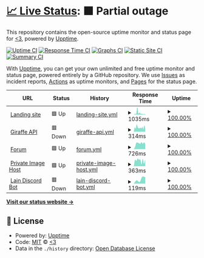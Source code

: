 # [📈 Live Status](https://aerolution.github.io/upptime): <!--live status--> **🟧 Partial outage**

This repository contains the open-source uptime monitor and status page for [<3](hallowdynes.xyz), powered by [Upptime](https://github.com/upptime/upptime).

[![Uptime CI](https://github.com/aerolution/upptime/workflows/Uptime%20CI/badge.svg)](https://github.com/aerolution/upptime/actions?query=workflow%3A%22Uptime+CI%22)
[![Response Time CI](https://github.com/aerolution/upptime/workflows/Response%20Time%20CI/badge.svg)](https://github.com/aerolution/upptime/actions?query=workflow%3A%22Response+Time+CI%22)
[![Graphs CI](https://github.com/aerolution/upptime/workflows/Graphs%20CI/badge.svg)](https://github.com/aerolution/upptime/actions?query=workflow%3A%22Graphs+CI%22)
[![Static Site CI](https://github.com/aerolution/upptime/workflows/Static%20Site%20CI/badge.svg)](https://github.com/aerolution/upptime/actions?query=workflow%3A%22Static+Site+CI%22)
[![Summary CI](https://github.com/aerolution/upptime/workflows/Summary%20CI/badge.svg)](https://github.com/aerolution/upptime/actions?query=workflow%3A%22Summary+CI%22)

With [Upptime](https://upptime.js.org), you can get your own unlimited and free uptime monitor and status page, powered entirely by a GitHub repository. We use [Issues](https://github.com/aerolution/upptime/issues) as incident reports, [Actions](https://github.com/aerolution/upptime/actions) as uptime monitors, and [Pages](https://aerolution.github.io/upptime) for the status page.

<!--start: status pages-->
<!-- This summary is generated by Upptime (https://github.com/upptime/upptime) -->
<!-- Do not edit this manually, your changes will be overwritten -->
<!-- prettier-ignore -->
| URL | Status | History | Response Time | Uptime |
| --- | ------ | ------- | ------------- | ------ |
| <img alt="" src="https://icons.duckduckgo.com/ip3/katlyn.cloud.ico" height="13"> [Landing site](https://katlyn.cloud) | 🟩 Up | [landing-site.yml](https://github.com/aerolution/upptime/commits/HEAD/history/landing-site.yml) | <details><summary><img alt="Response time graph" src="./graphs/landing-site/response-time-week.png" height="20"> 1035ms</summary><br><a href="https://status.katlyn.cloud/history/landing-site"><img alt="Response time 674" src="https://img.shields.io/endpoint?url=https%3A%2F%2Fraw.githubusercontent.com%2Faerolution%2Fupptime%2FHEAD%2Fapi%2Flanding-site%2Fresponse-time.json"></a><br><a href="https://status.katlyn.cloud/history/landing-site"><img alt="24-hour response time 256" src="https://img.shields.io/endpoint?url=https%3A%2F%2Fraw.githubusercontent.com%2Faerolution%2Fupptime%2FHEAD%2Fapi%2Flanding-site%2Fresponse-time-day.json"></a><br><a href="https://status.katlyn.cloud/history/landing-site"><img alt="7-day response time 1035" src="https://img.shields.io/endpoint?url=https%3A%2F%2Fraw.githubusercontent.com%2Faerolution%2Fupptime%2FHEAD%2Fapi%2Flanding-site%2Fresponse-time-week.json"></a><br><a href="https://status.katlyn.cloud/history/landing-site"><img alt="30-day response time 674" src="https://img.shields.io/endpoint?url=https%3A%2F%2Fraw.githubusercontent.com%2Faerolution%2Fupptime%2FHEAD%2Fapi%2Flanding-site%2Fresponse-time-month.json"></a><br><a href="https://status.katlyn.cloud/history/landing-site"><img alt="1-year response time 674" src="https://img.shields.io/endpoint?url=https%3A%2F%2Fraw.githubusercontent.com%2Faerolution%2Fupptime%2FHEAD%2Fapi%2Flanding-site%2Fresponse-time-year.json"></a></details> | <details><summary><a href="https://status.katlyn.cloud/history/landing-site">100.00%</a></summary><a href="https://status.katlyn.cloud/history/landing-site"><img alt="All-time uptime 100.00%" src="https://img.shields.io/endpoint?url=https%3A%2F%2Fraw.githubusercontent.com%2Faerolution%2Fupptime%2FHEAD%2Fapi%2Flanding-site%2Fuptime.json"></a><br><a href="https://status.katlyn.cloud/history/landing-site"><img alt="24-hour uptime 100.00%" src="https://img.shields.io/endpoint?url=https%3A%2F%2Fraw.githubusercontent.com%2Faerolution%2Fupptime%2FHEAD%2Fapi%2Flanding-site%2Fuptime-day.json"></a><br><a href="https://status.katlyn.cloud/history/landing-site"><img alt="7-day uptime 100.00%" src="https://img.shields.io/endpoint?url=https%3A%2F%2Fraw.githubusercontent.com%2Faerolution%2Fupptime%2FHEAD%2Fapi%2Flanding-site%2Fuptime-week.json"></a><br><a href="https://status.katlyn.cloud/history/landing-site"><img alt="30-day uptime 100.00%" src="https://img.shields.io/endpoint?url=https%3A%2F%2Fraw.githubusercontent.com%2Faerolution%2Fupptime%2FHEAD%2Fapi%2Flanding-site%2Fuptime-month.json"></a><br><a href="https://status.katlyn.cloud/history/landing-site"><img alt="1-year uptime 100.00%" src="https://img.shields.io/endpoint?url=https%3A%2F%2Fraw.githubusercontent.com%2Faerolution%2Fupptime%2FHEAD%2Fapi%2Flanding-site%2Fuptime-year.json"></a></details>
| <img alt="" src="https://icons.duckduckgo.com/ip3/api.katlyn.cloud.ico" height="13"> [Giraffe API](https://api.katlyn.cloud) | 🟥 Down | [giraffe-api.yml](https://github.com/aerolution/upptime/commits/HEAD/history/giraffe-api.yml) | <details><summary><img alt="Response time graph" src="./graphs/giraffe-api/response-time-week.png" height="20"> 314ms</summary><br><a href="https://status.katlyn.cloud/history/giraffe-api"><img alt="Response time 314" src="https://img.shields.io/endpoint?url=https%3A%2F%2Fraw.githubusercontent.com%2Faerolution%2Fupptime%2FHEAD%2Fapi%2Fgiraffe-api%2Fresponse-time.json"></a><br><a href="https://status.katlyn.cloud/history/giraffe-api"><img alt="24-hour response time 197" src="https://img.shields.io/endpoint?url=https%3A%2F%2Fraw.githubusercontent.com%2Faerolution%2Fupptime%2FHEAD%2Fapi%2Fgiraffe-api%2Fresponse-time-day.json"></a><br><a href="https://status.katlyn.cloud/history/giraffe-api"><img alt="7-day response time 314" src="https://img.shields.io/endpoint?url=https%3A%2F%2Fraw.githubusercontent.com%2Faerolution%2Fupptime%2FHEAD%2Fapi%2Fgiraffe-api%2Fresponse-time-week.json"></a><br><a href="https://status.katlyn.cloud/history/giraffe-api"><img alt="30-day response time 314" src="https://img.shields.io/endpoint?url=https%3A%2F%2Fraw.githubusercontent.com%2Faerolution%2Fupptime%2FHEAD%2Fapi%2Fgiraffe-api%2Fresponse-time-month.json"></a><br><a href="https://status.katlyn.cloud/history/giraffe-api"><img alt="1-year response time 314" src="https://img.shields.io/endpoint?url=https%3A%2F%2Fraw.githubusercontent.com%2Faerolution%2Fupptime%2FHEAD%2Fapi%2Fgiraffe-api%2Fresponse-time-year.json"></a></details> | <details><summary><a href="https://status.katlyn.cloud/history/giraffe-api">100.00%</a></summary><a href="https://status.katlyn.cloud/history/giraffe-api"><img alt="All-time uptime 100.00%" src="https://img.shields.io/endpoint?url=https%3A%2F%2Fraw.githubusercontent.com%2Faerolution%2Fupptime%2FHEAD%2Fapi%2Fgiraffe-api%2Fuptime.json"></a><br><a href="https://status.katlyn.cloud/history/giraffe-api"><img alt="24-hour uptime 100.00%" src="https://img.shields.io/endpoint?url=https%3A%2F%2Fraw.githubusercontent.com%2Faerolution%2Fupptime%2FHEAD%2Fapi%2Fgiraffe-api%2Fuptime-day.json"></a><br><a href="https://status.katlyn.cloud/history/giraffe-api"><img alt="7-day uptime 100.00%" src="https://img.shields.io/endpoint?url=https%3A%2F%2Fraw.githubusercontent.com%2Faerolution%2Fupptime%2FHEAD%2Fapi%2Fgiraffe-api%2Fuptime-week.json"></a><br><a href="https://status.katlyn.cloud/history/giraffe-api"><img alt="30-day uptime 100.00%" src="https://img.shields.io/endpoint?url=https%3A%2F%2Fraw.githubusercontent.com%2Faerolution%2Fupptime%2FHEAD%2Fapi%2Fgiraffe-api%2Fuptime-month.json"></a><br><a href="https://status.katlyn.cloud/history/giraffe-api"><img alt="1-year uptime 100.00%" src="https://img.shields.io/endpoint?url=https%3A%2F%2Fraw.githubusercontent.com%2Faerolution%2Fupptime%2FHEAD%2Fapi%2Fgiraffe-api%2Fuptime-year.json"></a></details>
| <img alt="" src="https://icons.duckduckgo.com/ip3/forum.katlyn.cloud.ico" height="13"> [Forum](https://forum.katlyn.cloud) | 🟩 Up | [forum.yml](https://github.com/aerolution/upptime/commits/HEAD/history/forum.yml) | <details><summary><img alt="Response time graph" src="./graphs/forum/response-time-week.png" height="20"> 726ms</summary><br><a href="https://status.katlyn.cloud/history/forum"><img alt="Response time 726" src="https://img.shields.io/endpoint?url=https%3A%2F%2Fraw.githubusercontent.com%2Faerolution%2Fupptime%2FHEAD%2Fapi%2Fforum%2Fresponse-time.json"></a><br><a href="https://status.katlyn.cloud/history/forum"><img alt="24-hour response time 658" src="https://img.shields.io/endpoint?url=https%3A%2F%2Fraw.githubusercontent.com%2Faerolution%2Fupptime%2FHEAD%2Fapi%2Fforum%2Fresponse-time-day.json"></a><br><a href="https://status.katlyn.cloud/history/forum"><img alt="7-day response time 726" src="https://img.shields.io/endpoint?url=https%3A%2F%2Fraw.githubusercontent.com%2Faerolution%2Fupptime%2FHEAD%2Fapi%2Fforum%2Fresponse-time-week.json"></a><br><a href="https://status.katlyn.cloud/history/forum"><img alt="30-day response time 726" src="https://img.shields.io/endpoint?url=https%3A%2F%2Fraw.githubusercontent.com%2Faerolution%2Fupptime%2FHEAD%2Fapi%2Fforum%2Fresponse-time-month.json"></a><br><a href="https://status.katlyn.cloud/history/forum"><img alt="1-year response time 726" src="https://img.shields.io/endpoint?url=https%3A%2F%2Fraw.githubusercontent.com%2Faerolution%2Fupptime%2FHEAD%2Fapi%2Fforum%2Fresponse-time-year.json"></a></details> | <details><summary><a href="https://status.katlyn.cloud/history/forum">100.00%</a></summary><a href="https://status.katlyn.cloud/history/forum"><img alt="All-time uptime 100.00%" src="https://img.shields.io/endpoint?url=https%3A%2F%2Fraw.githubusercontent.com%2Faerolution%2Fupptime%2FHEAD%2Fapi%2Fforum%2Fuptime.json"></a><br><a href="https://status.katlyn.cloud/history/forum"><img alt="24-hour uptime 100.00%" src="https://img.shields.io/endpoint?url=https%3A%2F%2Fraw.githubusercontent.com%2Faerolution%2Fupptime%2FHEAD%2Fapi%2Fforum%2Fuptime-day.json"></a><br><a href="https://status.katlyn.cloud/history/forum"><img alt="7-day uptime 100.00%" src="https://img.shields.io/endpoint?url=https%3A%2F%2Fraw.githubusercontent.com%2Faerolution%2Fupptime%2FHEAD%2Fapi%2Fforum%2Fuptime-week.json"></a><br><a href="https://status.katlyn.cloud/history/forum"><img alt="30-day uptime 100.00%" src="https://img.shields.io/endpoint?url=https%3A%2F%2Fraw.githubusercontent.com%2Faerolution%2Fupptime%2FHEAD%2Fapi%2Fforum%2Fuptime-month.json"></a><br><a href="https://status.katlyn.cloud/history/forum"><img alt="1-year uptime 100.00%" src="https://img.shields.io/endpoint?url=https%3A%2F%2Fraw.githubusercontent.com%2Faerolution%2Fupptime%2FHEAD%2Fapi%2Fforum%2Fuptime-year.json"></a></details>
| <img alt="" src="https://icons.duckduckgo.com/ip3/host.katlyn.cloud.ico" height="13"> [Private Image Host](https://host.katlyn.cloud) | 🟩 Up | [private-image-host.yml](https://github.com/aerolution/upptime/commits/HEAD/history/private-image-host.yml) | <details><summary><img alt="Response time graph" src="./graphs/private-image-host/response-time-week.png" height="20"> 363ms</summary><br><a href="https://status.katlyn.cloud/history/private-image-host"><img alt="Response time 363" src="https://img.shields.io/endpoint?url=https%3A%2F%2Fraw.githubusercontent.com%2Faerolution%2Fupptime%2FHEAD%2Fapi%2Fprivate-image-host%2Fresponse-time.json"></a><br><a href="https://status.katlyn.cloud/history/private-image-host"><img alt="24-hour response time 426" src="https://img.shields.io/endpoint?url=https%3A%2F%2Fraw.githubusercontent.com%2Faerolution%2Fupptime%2FHEAD%2Fapi%2Fprivate-image-host%2Fresponse-time-day.json"></a><br><a href="https://status.katlyn.cloud/history/private-image-host"><img alt="7-day response time 363" src="https://img.shields.io/endpoint?url=https%3A%2F%2Fraw.githubusercontent.com%2Faerolution%2Fupptime%2FHEAD%2Fapi%2Fprivate-image-host%2Fresponse-time-week.json"></a><br><a href="https://status.katlyn.cloud/history/private-image-host"><img alt="30-day response time 363" src="https://img.shields.io/endpoint?url=https%3A%2F%2Fraw.githubusercontent.com%2Faerolution%2Fupptime%2FHEAD%2Fapi%2Fprivate-image-host%2Fresponse-time-month.json"></a><br><a href="https://status.katlyn.cloud/history/private-image-host"><img alt="1-year response time 363" src="https://img.shields.io/endpoint?url=https%3A%2F%2Fraw.githubusercontent.com%2Faerolution%2Fupptime%2FHEAD%2Fapi%2Fprivate-image-host%2Fresponse-time-year.json"></a></details> | <details><summary><a href="https://status.katlyn.cloud/history/private-image-host">100.00%</a></summary><a href="https://status.katlyn.cloud/history/private-image-host"><img alt="All-time uptime 100.00%" src="https://img.shields.io/endpoint?url=https%3A%2F%2Fraw.githubusercontent.com%2Faerolution%2Fupptime%2FHEAD%2Fapi%2Fprivate-image-host%2Fuptime.json"></a><br><a href="https://status.katlyn.cloud/history/private-image-host"><img alt="24-hour uptime 100.00%" src="https://img.shields.io/endpoint?url=https%3A%2F%2Fraw.githubusercontent.com%2Faerolution%2Fupptime%2FHEAD%2Fapi%2Fprivate-image-host%2Fuptime-day.json"></a><br><a href="https://status.katlyn.cloud/history/private-image-host"><img alt="7-day uptime 100.00%" src="https://img.shields.io/endpoint?url=https%3A%2F%2Fraw.githubusercontent.com%2Faerolution%2Fupptime%2FHEAD%2Fapi%2Fprivate-image-host%2Fuptime-week.json"></a><br><a href="https://status.katlyn.cloud/history/private-image-host"><img alt="30-day uptime 100.00%" src="https://img.shields.io/endpoint?url=https%3A%2F%2Fraw.githubusercontent.com%2Faerolution%2Fupptime%2FHEAD%2Fapi%2Fprivate-image-host%2Fuptime-month.json"></a><br><a href="https://status.katlyn.cloud/history/private-image-host"><img alt="1-year uptime 100.00%" src="https://img.shields.io/endpoint?url=https%3A%2F%2Fraw.githubusercontent.com%2Faerolution%2Fupptime%2FHEAD%2Fapi%2Fprivate-image-host%2Fuptime-year.json"></a></details>
| <img alt="" src="https://icons.duckduckgo.com/ip3/172.105.134.225.ico" height="13"> [Lain Discord Bot](http://172.105.134.225:8000) | 🟥 Down | [lain-discord-bot.yml](https://github.com/aerolution/upptime/commits/HEAD/history/lain-discord-bot.yml) | <details><summary><img alt="Response time graph" src="./graphs/lain-discord-bot/response-time-week.png" height="20"> 119ms</summary><br><a href="https://status.katlyn.cloud/history/lain-discord-bot"><img alt="Response time 119" src="https://img.shields.io/endpoint?url=https%3A%2F%2Fraw.githubusercontent.com%2Faerolution%2Fupptime%2FHEAD%2Fapi%2Flain-discord-bot%2Fresponse-time.json"></a><br><a href="https://status.katlyn.cloud/history/lain-discord-bot"><img alt="24-hour response time 0" src="https://img.shields.io/endpoint?url=https%3A%2F%2Fraw.githubusercontent.com%2Faerolution%2Fupptime%2FHEAD%2Fapi%2Flain-discord-bot%2Fresponse-time-day.json"></a><br><a href="https://status.katlyn.cloud/history/lain-discord-bot"><img alt="7-day response time 119" src="https://img.shields.io/endpoint?url=https%3A%2F%2Fraw.githubusercontent.com%2Faerolution%2Fupptime%2FHEAD%2Fapi%2Flain-discord-bot%2Fresponse-time-week.json"></a><br><a href="https://status.katlyn.cloud/history/lain-discord-bot"><img alt="30-day response time 119" src="https://img.shields.io/endpoint?url=https%3A%2F%2Fraw.githubusercontent.com%2Faerolution%2Fupptime%2FHEAD%2Fapi%2Flain-discord-bot%2Fresponse-time-month.json"></a><br><a href="https://status.katlyn.cloud/history/lain-discord-bot"><img alt="1-year response time 119" src="https://img.shields.io/endpoint?url=https%3A%2F%2Fraw.githubusercontent.com%2Faerolution%2Fupptime%2FHEAD%2Fapi%2Flain-discord-bot%2Fresponse-time-year.json"></a></details> | <details><summary><a href="https://status.katlyn.cloud/history/lain-discord-bot">100.00%</a></summary><a href="https://status.katlyn.cloud/history/lain-discord-bot"><img alt="All-time uptime 100.00%" src="https://img.shields.io/endpoint?url=https%3A%2F%2Fraw.githubusercontent.com%2Faerolution%2Fupptime%2FHEAD%2Fapi%2Flain-discord-bot%2Fuptime.json"></a><br><a href="https://status.katlyn.cloud/history/lain-discord-bot"><img alt="24-hour uptime 100.00%" src="https://img.shields.io/endpoint?url=https%3A%2F%2Fraw.githubusercontent.com%2Faerolution%2Fupptime%2FHEAD%2Fapi%2Flain-discord-bot%2Fuptime-day.json"></a><br><a href="https://status.katlyn.cloud/history/lain-discord-bot"><img alt="7-day uptime 100.00%" src="https://img.shields.io/endpoint?url=https%3A%2F%2Fraw.githubusercontent.com%2Faerolution%2Fupptime%2FHEAD%2Fapi%2Flain-discord-bot%2Fuptime-week.json"></a><br><a href="https://status.katlyn.cloud/history/lain-discord-bot"><img alt="30-day uptime 100.00%" src="https://img.shields.io/endpoint?url=https%3A%2F%2Fraw.githubusercontent.com%2Faerolution%2Fupptime%2FHEAD%2Fapi%2Flain-discord-bot%2Fuptime-month.json"></a><br><a href="https://status.katlyn.cloud/history/lain-discord-bot"><img alt="1-year uptime 100.00%" src="https://img.shields.io/endpoint?url=https%3A%2F%2Fraw.githubusercontent.com%2Faerolution%2Fupptime%2FHEAD%2Fapi%2Flain-discord-bot%2Fuptime-year.json"></a></details>

<!--end: status pages-->

[**Visit our status website →**](https://aerolution.github.io/upptime)

## 📄 License

- Powered by: [Upptime](https://github.com/upptime/upptime)
- Code: [MIT](./LICENSE) © [<3](hallowdynes.xyz)
- Data in the `./history` directory: [Open Database License](https://opendatacommons.org/licenses/odbl/1-0/)
